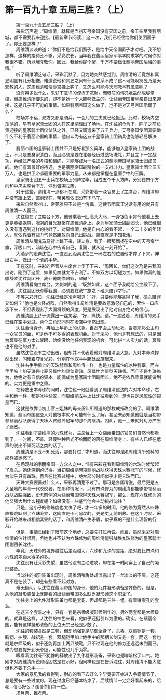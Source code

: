 <h1>第一百九十章 五局三胜？（上）</h1>
<div id="content">&nbsp&nbsp&nbsp&nbsp&nbsp&nbsp&nbsp&nbsp
 第一百九十章五局三胜？（上）
 <br/>&nbsp&nbsp&nbsp&nbsp&nbsp&nbsp&nbsp&nbsp
 采彩沉声道：“周维清，就算是当初天弓帝国没有灭国之前，帝王亲至我翡丽城，都不需要我来迎接。【最新章节阅读.】这一次，我们已经很给你们使团面子了。你还要怎样？”
 <br/>&nbsp&nbsp&nbsp&nbsp&nbsp&nbsp&nbsp&nbsp
 周维清淡淡的道：“你们不是给我们面子，是给中天帝国面子才对吧。我不想怎样，这样的接待还不够。采彩院长，当年我在翡丽皇家军事学院求学的时候你对我很不错。所以我尊敬你。因此，我给你提个醒，千万不要做让翡丽帝国后悔的事情。”
 <br/>&nbsp&nbsp&nbsp&nbsp&nbsp&nbsp&nbsp&nbsp
 听了周维清这句话，采彩沉默了，因为她突然感觉到，周维清的话竟然和冥昱明显有几分相像。难道说他和冥昱之间有什么联系不成？这不可能啊冥昱乃是天邪教的人，这周维清和浩渺宫挂上钩了，又怎么可能与天邪教再有瓜葛呢？
 <br/>&nbsp&nbsp&nbsp&nbsp&nbsp&nbsp&nbsp&nbsp
 没有再多说什么，采彩下意识的保持了沉默，而眼前的情况她虽然能够掌控，但周维清所要求的，却不是她一个人能够做主的。让翡丽帝国帝皇亲自出来迎接，这是几乎不可能的事情。如果翡丽帝国这么做了，岂不是对天弓帝国示弱了么？
 <br/>&nbsp&nbsp&nbsp&nbsp&nbsp&nbsp&nbsp&nbsp
 校场并不远，双方又都是骑兵，一会儿的工夫就已经抵达。此时，校场内空荡荡的，早有皇家骑士团的人在这里清理出了场地。在沈往的命令下，除了之前负责迎接的皇家骑士团仪仗队之外，已经又调遣来了五千兵力，天弓帝国使团真要做什么不利于翡丽帝国的事情，他自认为有这五千皇家骑士团骑兵也能够轻易解决了。
 <br/>&nbsp&nbsp&nbsp&nbsp&nbsp&nbsp&nbsp&nbsp
 翡丽帝国的皇家骑士团并不只是好看那么简单，能够加入皇家骑士团的战士，不只是要身家清白，而且必须是要在北疆经历过战场洗礼，并且立下一定战功，再经过严格的考核和训练，才能够成为一名正式的翡丽帝国皇家骑士团成员的。他们有着最好的待遇，也是翡丽帝国最精锐的一支战斗力。皇家骑士团全员五万人，也是拱卫帝都最重要的军事力量，从来都是掌握在皇室手中的王牌。
 <br/>&nbsp&nbsp&nbsp&nbsp&nbsp&nbsp&nbsp&nbsp
 皇家骑士团五千士兵在校场上列阵完毕，组成五个千人方阵，分别在四个方向和中央主席台下方，做出包围之势。
 <br/>&nbsp&nbsp&nbsp&nbsp&nbsp&nbsp&nbsp&nbsp
 对于这些，周维清一点都不在意，采彩带着一众官员上了主席台，周维清却并没有跟上去，直到现在，帝芙雅依旧没有下马车。
 <br/>&nbsp&nbsp&nbsp&nbsp&nbsp&nbsp&nbsp&nbsp
 采彩自然看得出，帝芙雅只不过是个傀儡，这使节团真正说话有用的就只有周维清一人而已。
 <br/>&nbsp&nbsp&nbsp&nbsp&nbsp&nbsp&nbsp&nbsp
 沈往留在了主席台下方，他骑乘着一匹高头大马，一身银色甲胄令他看上去更是英姿飒爽，凛冽的目光凝聚在周维清身上，身为皇家骑士团副团长，他已经很久没有遭遇到这样的挑衅了。对周维清，他是自内心的看不起，一个二十岁的年轻人，就依靠着有些力气竟然胆敢向自己出挑战。简直就是不知死活。
 <br/>&nbsp&nbsp&nbsp&nbsp&nbsp&nbsp&nbsp&nbsp
 周维清从魔鬼马马背上跳下来，转过身，看了一眼那飘扬在空中的天弓帝**旗，深吸口气，暗暗在心中告诉自己，复国，就从这一刻开始了。
 <br/>&nbsp&nbsp&nbsp&nbsp&nbsp&nbsp&nbsp&nbsp
 大踏步的走向沈往，一直走到距离沈往三十码左右的位置他才停了下来，伸出右手，做出一个请的手势。
 <br/>&nbsp&nbsp&nbsp&nbsp&nbsp&nbsp&nbsp&nbsp
 正在这时，采彩的声音从主席台上传了下来，“周团长，你们这次乃是来我国出访，刚到了这里，如果见血就太不吉利了。不如双方以切磋为主。如果你真的能够战胜沈往副团长，我让他向你赔罪，如何？”
 <br/>&nbsp&nbsp&nbsp&nbsp&nbsp&nbsp&nbsp&nbsp
 周维清看向主席台，大刺刺的道：“既然如此，这个面子我就给公主殿下了。不过，沈往副团长侮辱我国，必须要在我**旗之下磕头赔罪才行。”
 <br/>&nbsp&nbsp&nbsp&nbsp&nbsp&nbsp&nbsp&nbsp
 不等采彩开口，沈往已经是冷声喝道：“好，只要你能够赢得了我，磕头赔罪又如何？”他也是久经战阵，自然看得出周维清是要故意激怒自己的，索性一口应承下来，不但表现出了大国将领的风度，更是展现出了他对自身绝对的信心。
 <br/>&nbsp&nbsp&nbsp&nbsp&nbsp&nbsp&nbsp&nbsp
 周维清脸上终于流露出一丝笑容，“好，痛快。请。”一边说着，周维清的双手已经在空中划过，两个三角形同时在虚空中悄然出现。
 <br/>&nbsp&nbsp&nbsp&nbsp&nbsp&nbsp&nbsp&nbsp
 沈往自恃身份，再加上年龄上的优势，自然不会主动进攻，当着采彩公主和一众官员的面，可是他不可多得的表现机会。对于采彩，他也是有想法的，只是因为冥昱在军方太过耀眼，始终没给他任何表现的机会。可比拼个人实力的话，冥昱也不是他的对手。
 <br/>&nbsp&nbsp&nbsp&nbsp&nbsp&nbsp&nbsp&nbsp
 虽然沈往没有主动出击，但却并不代表着他对周维清会大意。九对本命珠悍然出现，闪耀着夺目光彩，分别在他双手手腕处盘旋起来。
 <br/>&nbsp&nbsp&nbsp&nbsp&nbsp&nbsp&nbsp&nbsp
 沈往右手手腕上的天珠赫然和周维清一样，也是力量属性的冰种翡翠，而左手手腕上的天珠是代表风属性的碧玺意珠。风属性力量型天珠师。而且还是九珠修为，他绝对有自信的资本。能偶成为皇家骑士团副团长，绝不是依靠背景就能做到的。实力更是重中之重。
 <br/>&nbsp&nbsp&nbsp&nbsp&nbsp&nbsp&nbsp&nbsp
 在释放出本命珠的同时，沈往也一眼就看到了周维清这边的六对本命珠，右手和他一样，都是冰种翡翠，而周维清左手上让沈往看到的，却也只是风属性的碧玺而已。
 <br/>&nbsp&nbsp&nbsp&nbsp&nbsp&nbsp&nbsp&nbsp
 这就是依靠当初上官三姐妹的母亲唐仙所赠送的那枚戒指改变的了。周维清知道，翡丽帝国这些人对他根本就不可能有什么了解，甚至未必知道他就是当初带领翡丽战队获得了天珠大赛最终冠军的那个周维清。因此，他一上来就对对方产生了迷惑。
 <br/>&nbsp&nbsp&nbsp&nbsp&nbsp&nbsp&nbsp&nbsp
 沈往看到了周维清的六珠修为，主席台上一众翡丽帝国的官员们自然也都看到了。一时间，不屑、轻蔑种种目光不约而同的落在周维清身上，有些人已经在低声的说出不知死活之类的话了。
 <br/>&nbsp&nbsp&nbsp&nbsp&nbsp&nbsp&nbsp&nbsp
 周维清是不是不知死活，那要打过了才知道，而沈往却是如周维清所预料的那样被迷惑了。
 <br/>&nbsp&nbsp&nbsp&nbsp&nbsp&nbsp&nbsp&nbsp
 在场观战的翡丽帝国一方众人之中，惟有采彩在看到周维清的六珠时候皱起了眉头。她还深刻的记得，当初周维清带领翡丽战队获得天珠大赛冠军的时候，修为似乎只有四珠，而且在比赛过程中，绝大部分时间似乎才是三珠而已。
 <br/>&nbsp&nbsp&nbsp&nbsp&nbsp&nbsp&nbsp&nbsp
 天珠大赛要面对什么人，采彩再清楚不过了。那可是各国精锐，最后更是五大圣地的年青一代佼佼者。在那种情况下，只有四珠修为的周维清都能够带领翡丽战队战胜强敌，史无前例的为翡丽帝国获得天珠大赛冠军，那么，现在六珠修为的他又强大到什么程度呢？如果没有一些底气他会主动挑战沈往？
 <br/>&nbsp&nbsp&nbsp&nbsp&nbsp&nbsp&nbsp&nbsp
 只是，这小子的修炼度也太快了吧，才一年多的时间，他的修为竟然从四珠直接跳跃到了六珠境界，这简直是不可思议的，更是史无前例的。在这个时候，采彩开始越来越相信冥昱的话了，和周维清产生矛盾，似乎真的不是什么理智的行为。
 <br/>&nbsp&nbsp&nbsp&nbsp&nbsp&nbsp&nbsp&nbsp
 但是，事情已经到了眼前这个地步，总要先打过再说。而且，虽然采彩对周维清的估计很高，但她也并不认为六珠修为的周维清能够战胜九珠修为的皇家骑士团副团长沈往。
 <br/>&nbsp&nbsp&nbsp&nbsp&nbsp&nbsp&nbsp&nbsp
 毕竟，天珠师的境界越往后差距越大，六珠和九珠的差距，绝对要比四珠和六珠的差距大得多的多。
 <br/>&nbsp&nbsp&nbsp&nbsp&nbsp&nbsp&nbsp&nbsp
 沈往没有让采彩失望，虽然他没有主动进攻，却在第一时间穿上了自己的凝形装备。
 <br/>&nbsp&nbsp&nbsp&nbsp&nbsp&nbsp&nbsp&nbsp
 当沈往的凝形装备出现时，周维清嘴角处却流露出了一丝淡淡的不屑。这还真不是在装了，却是有些看不起对方。
 <br/>&nbsp&nbsp&nbsp&nbsp&nbsp&nbsp&nbsp&nbsp
 毫无疑问，以沈往在翡丽帝国的身份，他的九件凝形装备是齐备的。但是，从他的凝形装备上就能看的出翡丽帝国多么缺乏凝形师这个职业了。
 <br/>&nbsp&nbsp&nbsp&nbsp&nbsp&nbsp&nbsp&nbsp
 沈往身上的九件凝形装备也都是套装，但却都是三件一组，有着镶嵌孔的套装。
 <br/>&nbsp&nbsp&nbsp&nbsp&nbsp&nbsp&nbsp&nbsp
 在这三个套装之中，只有一套是宗师级凝形师制作的，另外两套都是大师级的。就算是这样，从沈往的神色来看，他似乎还挺引以为傲的。确实，在翡丽帝国，能有这样凝形装备的上位天宗已经是少数了。
 <br/>&nbsp&nbsp&nbsp&nbsp&nbsp&nbsp&nbsp&nbsp
 沈往的套装虽然是三套，但却勉强算是防御全身了，头盔、双肩铠是一套，胸铠、护腰、战裙是一套。双腿铠甲加上他手中的那柄长剑又是一套。而这一套也就是宗师级的，似乎还能再加上两只战靴，只不过现在他的修为还远远未到而已。修为想要提升到天帝级，可能性也几乎为零。
 <br/>&nbsp&nbsp&nbsp&nbsp&nbsp&nbsp&nbsp&nbsp
 眼看着沈往毫不犹豫的释放出了九件凝形装备，采彩也是暗暗松了口气。她刚才对周维清所说的话固然是在示好，但同样也是在告诉沈往，对周维清不能大意但也不要下杀手——
 <br/>&nbsp&nbsp&nbsp&nbsp&nbsp&nbsp&nbsp&nbsp
 大家的意见我的看得到，耐心的看下去好么？毕竟要开始进入争霸情节了，总是要有一些过度的。现在过度已经基本结束了，后续情节一定会好看起来的，给老…信心好么？谢谢你们每一位。
 <br/>&nbsp&nbsp&nbsp&nbsp&nbsp&nbsp&nbsp&nbsp
 求月票、推荐票。
 <br/>&nbsp&nbsp&nbsp&nbsp&nbsp&nbsp&nbsp&nbsp
 <br/>&nbsp&nbsp&nbsp&nbsp&nbsp&nbsp&nbsp&nbsp
</div>
